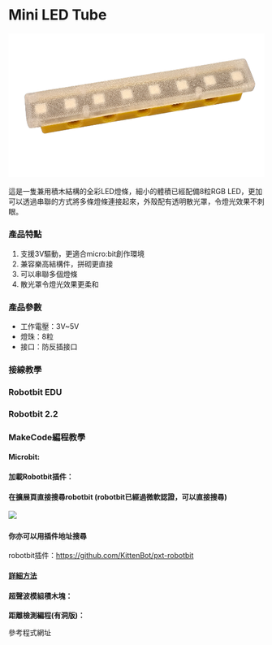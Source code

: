 # Mini LED Tube

![](../.gitbook/assets/ledtube1.png)

這是一隻兼用積木結構的全彩LED燈條，細小的體積已經配備8粒RGB LED，更加可以透過串聯的方式將多條燈條連接起來，外殼配有透明散光罩，令燈光效果不刺眼。

### 產品特點

1. 支援3V驅動，更適合micro:bit創作環境
2. 兼容樂高結構件，拼砌更直接
3. 可以串聯多個燈條
4. 散光罩令燈光效果更柔和

### 產品參數

* 工作電壓：3V\~5V
* 燈珠：8粒
* 接口：防反插接口

### 接線教學

### Robotbit EDU

### Robotbit 2.2

### MakeCode編程教學

#### Microbit:

#### 加載Robotbit插件：

#### 在擴展頁直接搜尋robotbit (robotbit已經過微軟認證，可以直接搜尋)

![](https://kittenbothk.readthedocs.io/en/latest/_images/robotbit_search.gif)

#### 你亦可以用插件地址搜尋

robotbit插件：https://github.com/KittenBot/pxt-robotbit

#### [詳細方法](../programmingplatforms/makecode/kittenbotandmakecode.md)

#### 超聲波模組積木塊：

**距離檢測編程(有洞版)：**

參考程式網址
